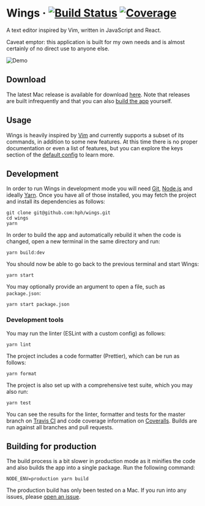 # Wings · [![Build Status](https://img.shields.io/travis/hph/wings/master.svg?style=flat-square)](https://travis-ci.org/hph/wings) [![Coverage](https://img.shields.io/coveralls/hph/wings/master.svg?style=flat-square&label=test%20coverage)](https://coveralls.io/github/hph/wings)

A text editor inspired by Vim, written in JavaScript and React.

Caveat emptor: this application is built for my own needs and is almost
certainly of no direct use to anyone else.

![Demo](https://www.dropbox.com/s/qog2a5d8rdcjs6q/Wings.png?raw=1)

## Download

The latest Mac release is available for download
[here](https://github.com/hph/wings/releases). Note that releases are built
infrequently and that you can also [build the
app](https://github.com/hph/wings#building-for-production) yourself.

## Usage

Wings is heavily inspired by
[Vim](<https://en.wikipedia.org/wiki/Vim_(text_editor)>) and currently supports
a subset of its commands, in addition to some new features. At this time there
is no proper documentation or even a list of features, but you can explore the
keys section of the [default
config](https://github.com/hph/wings/blob/master/src/main-process/default-config.json)
to learn more.

## Development

In order to run Wings in development mode you will need
[Git](https://git-scm.com/download), [Node.js](https://nodejs.org/en/download/)
and ideally [Yarn](https://yarnpkg.com/en/docs/install). Once you have all of
those installed, you may fetch the project and install its dependencies as
follows:

    git clone git@github.com:hph/wings.git
    cd wings
    yarn

In order to build the app and automatically rebuild it when the code is changed,
open a new terminal in the same directory and run:

    yarn build:dev

You should now be able to go back to the previous terminal and start Wings:

    yarn start

You may optionally provide an argument to open a file, such as `package.json`:

    yarn start package.json

### Development tools

You may run the linter (ESLint with a custom config) as follows:

    yarn lint

The project includes a code formatter (Prettier), which can be run as follows:

    yarn format

The project is also set up with a comprehensive test suite, which you may also
run:

    yarn test

You can see the results for the linter, formatter and tests for the master
branch on [Travis CI](https://travis-ci.org/hph/wings) and code coverage
information on [Coveralls](https://coveralls.io/github/hph/wings). Builds are
run against all branches and pull requests.

## Building for production

The build process is a bit slower in production mode as it minifies the code and
also builds the app into a single package. Run the following command:

    NODE_ENV=production yarn build

The production build has only been tested on a Mac. If you run into any issues,
please [open an issue](https://github.com/hph/wings/issues/new).

